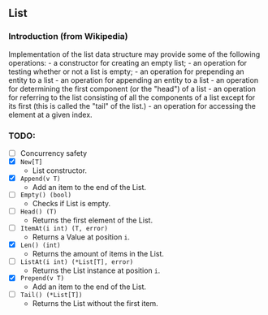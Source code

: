 ## List

### Introduction (from Wikipedia)
Implementation of the list data structure may provide some of the following operations:
    - a constructor for creating an empty list;
    - an operation for testing whether or not a list is empty;
    - an operation for prepending an entity to a list
    - an operation for appending an entity to a list
    - an operation for determining the first component (or the "head") of a list
    - an operation for referring to the list consisting of all the components of a list except for its first (this is called the "tail" of the list.)
    - an operation for accessing the element at a given index.

### TODO:
- [ ] Concurrency safety
- [x] `New[T]`
    - List constructor.
- [x] `Append(v T)`
    - Add an item to the end of the List.
- [ ] `Empty() (bool)`
    - Checks if List is empty.
- [ ] `Head() (T)`
    - Returns the first element of the List.
- [ ] `ItemAt(i int) (T, error)` 
    - Returns a Value at position `i`.
- [x] `Len() (int)`
    - Returns the amount of items in the List.
- [ ] `ListAt(i int) (*List[T], error)` 
    - Returns the List instance at position `i`.
- [x] `Prepend(v T)`
    - Add an item to the end of the List.
- [ ] `Tail() (*List[T])`
    - Returns the List without the first item.
